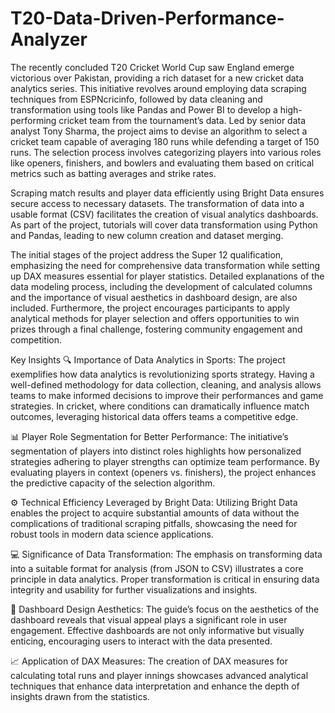 # T20-Data-Driven-Performance-Analyzer
The recently concluded T20 Cricket World Cup saw England emerge victorious over Pakistan, providing a rich dataset for a new cricket data analytics series. This initiative revolves around employing data scraping techniques from ESPNcricinfo, followed by data cleaning and transformation using tools like Pandas and Power BI to develop a high-performing cricket team from the tournament’s data. Led by senior data analyst Tony Sharma, the project aims to devise an algorithm to select a cricket team capable of averaging 180 runs while defending a target of 150 runs. The selection process involves categorizing players into various roles like openers, finishers, and bowlers and evaluating them based on critical metrics such as batting averages and strike rates.

Scraping match results and player data efficiently using Bright Data ensures secure access to necessary datasets. The transformation of data into a usable format (CSV) facilitates the creation of visual analytics dashboards. As part of the project, tutorials will cover data transformation using Python and Pandas, leading to new column creation and dataset merging.

The initial stages of the project address the Super 12 qualification, emphasizing the need for comprehensive data transformation while setting up DAX measures essential for player statistics. Detailed explanations of the data modeling process, including the development of calculated columns and the importance of visual aesthetics in dashboard design, are also included. Furthermore, the project encourages participants to apply analytical methods for player selection and offers opportunities to win prizes through a final challenge, fostering community engagement and competition.


Key Insights
🔍 Importance of Data Analytics in Sports: The project exemplifies how data analytics is revolutionizing sports strategy. Having a well-defined methodology for data collection, cleaning, and analysis allows teams to make informed decisions to improve their performances and game strategies. In cricket, where conditions can dramatically influence match outcomes, leveraging historical data offers teams a competitive edge.

📊 Player Role Segmentation for Better Performance: The initiative’s segmentation of players into distinct roles highlights how personalized strategies adhering to player strengths can optimize team performance. By evaluating players in context (openers vs. finishers), the project enhances the predictive capacity of the selection algorithm.

⚙️ Technical Efficiency Leveraged by Bright Data: Utilizing Bright Data enables the project to acquire substantial amounts of data without the complications of traditional scraping pitfalls, showcasing the need for robust tools in modern data science applications.

💻 Significance of Data Transformation: The emphasis on transforming data into a suitable format for analysis (from JSON to CSV) illustrates a core principle in data analytics. Proper transformation is critical in ensuring data integrity and usability for further visualizations and insights.

🎨 Dashboard Design Aesthetics: The guide’s focus on the aesthetics of the dashboard reveals that visual appeal plays a significant role in user engagement. Effective dashboards are not only informative but visually enticing, encouraging users to interact with the data presented.

📈 Application of DAX Measures: The creation of DAX measures for calculating total runs and player innings showcases advanced analytical techniques that enhance data interpretation and enhance the depth of insights drawn from the statistics.
